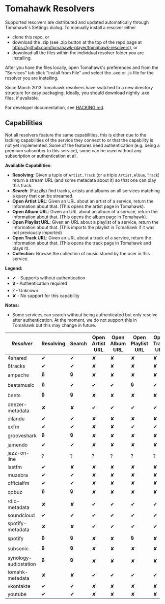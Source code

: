 # Tomahawk Resolvers

Supported resolvers are distributed and updated automatically through Tomahawk's Settings dialog.
To manually install a resolver either 
* clone this repo, or
* download the .zip (see .zip button at the top of the repo page at https://github.com/tomahawk-player/tomahawk-resolvers), or 
* download all the files within the individual resolver folder you are installing.

After you have the files locally, open Tomahawk's preferences and from the "Services" tab click "Install from File" and select the .axe or .js file for the resolver you are installing.

Since March 2013 Tomahawk resolvers have switched to a new directory structure for easy packaging. Ideally, you should download nightly .axe files, if available.

For developer documentation, see [HACKING.md](HACKING.md).

## Capabilities

Not all resolvers feature the same capabilities, this is either due to the lacking capabilities of the service they connect to or that the capability is not yet implemented.
Some of the features need authentication (e.g. being a premium subscriber to this service), some can be used without any subscription or authentication at all.

**Available Capabilities:**
* **Resolving**: Given a tuple of `Artist,Track` (or a triple `Artist,Album,Track`) return a stream URL (and some metadata about it) so that one can play this track.
* **Search**: (Fuzzily) find tracks, artists and albums on all services matching a query that can be streamed.
* **Open Artist URL**: Given an URL about an artist of a service, return the information about that. (This opens the artist page in Tomahawk).
* **Open Album URL**: Given an URL about an album of a service, return the information about that. (This opens the album page in Tomahawk).
* **Open Playlist URL**: Given an URL about a playlist of a service, return the information about that. (This imports the playlist in Tomahawk if it was not previously imported)
* **Open Track URL**: Given an URL about a track of a service, return the information about that. (This opens the track page in Tomahawk and plays it).
* **Collection**: Browse the collection of music stored by the user in this service.

**Legend:**
* ✔ - Supports without authentication
* :lock: - Authentication required
* ? - Unknown
* ✘ - No support for this capability

**Notes:**
* Some services can search without being authenticated but only resolve after authentication. At the moment, we do not support this in Tomahawk but this may change in future.

| *Resolver* | Resolving | Search | Open Artist URL | Open Album URL | Open Playlist URL | Open Track URL | Collection |
|------------|-----------|--------|-----------------|----------------|-------------------|----------------|------------|
| 4shared    | ✔         | ✔      | ✘               | ✘              | ✘                 | ✘              | ✘          |
| 8tracks    | ✔         | ✔      | ✘               | ✘              | ✘                 | ✘              | ✘          |
| ampache    | :lock:    | :lock: | ✘               | ✘              | ✘                 | ✘              | :lock:     |
| beatsmusic | :lock:    | ✔      | ✔               | ✔              | :lock:            | ✔              | ✘          |
| beets      | :lock:    | :lock: | ✘               | ✘              | ✘                 | ✘              | :lock:     |
| deezer-metadata | ✘    | ✘      | ✔               | ✔              | ✔                 | ✔              | ✘          |
| dilandu    | ✔         | ✔      | ✘               | ✘              | ✘                 | ✘              | ✘          |
| exfm       | ✔         | ✔      | ✘               | ✘              | ✔                 | ✔              | ✘          |
| grooveshark | :lock:   | :lock: | ✘               | ✘              | ✘                 | ✘              | ✘          |
| jamendo    | ✔         | ✔      | ✘               | ✘              | ✘                 | ✘              | ✘          |
| jazz-on-line | ?       | ?      | ?               | ?              | ?                 | ?              | ?          |
| lastfm     | ✔         | ✘      | ✘               | ✘              | ✘                 | ✘              | ✘          |
| muzebra    | ✔         | ✔      | ✘               | ✘              | ✘                 | ✘              | ✘          |
| officialfm | ✔         | ✔      | ✘               | ✘              | ✘                 | ✘              | ✘          |
| qobuz      | :lock:    | :lock: | ✘               | ✘              | ✘                 | ✘              | ✘          |
| rdio-metadata | ✘      | ✘      | ✔               | ✔              | ✔                 | ✔              | ✘          |
| soundcloud | ✔         | ✔      | ✔               | ✔              | ✔                 | ✔              | ✘          |
| spotify-metadata | ✘   | ✘      | ✔               | ✔              | ✔                 | ✔              | ✘          |
| spotify    | :lock:    | :lock: | ✘               | ✘              | :lock:            | ✘              | ✘          |
| subsonic   | :lock:    | :lock: | ✘               | ✘              | ✘                 | ✘              | :lock:     |
| synology-audiostation | :lock:    | :lock: | ✘    | ✘              | ✘                 | ✘              | :lock:     |
| tomahk-metadata | ✘    | ✘      | ✔               | ✔              | ✔                 | ✔              | ✘          |
| vkontakte  | ✔         | ✔      | ✘               | ✘              | ✘                 | ✘              | ✘          |
| youtube    | ✔         | ✔      | ✘               | ✘              | ✘                 | ✘              | ✘          |

